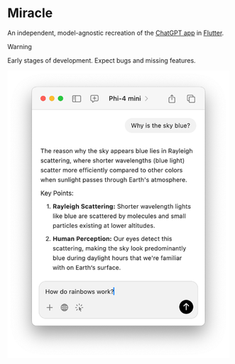 # Miracle

An independent, model-agnostic recreation of the [ChatGPT app](https://openai.com/chatgpt/desktop/) in [Flutter](https://flutter.dev/).

> [!WARNING]  
> Early stages of development. Expect bugs and missing features.

<img src="previews/collapsed.png" alt="Collapsed Window" width="500px"/>
